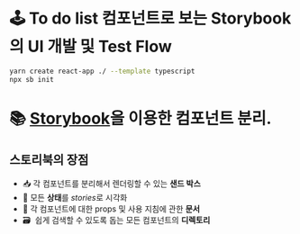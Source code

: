 # 🕹️ To do list 컴포넌트로 보는 Storybook의 UI 개발 및 Test Flow

```bash
yarn create react-app ./ --template typescript
npx sb init
```

# 📚 [Storybook](http://storybook.js.org/)을 이용한 **컴포넌트 분리**.

## 스토리북의 장점

- 📥 각 컴포넌트를 분리해서 렌더링할 수 있는 **샌드 박스**
- 🔭 모든 **상태**를 *stories*로 시각화
- 📑 각 컴포넌트에 대한 props 및 사용 지침에 관한 **문서**
- 🗃️  쉽게 검색할 수 있도록 돕는 모든 컴포넌트의 **디렉토리**
